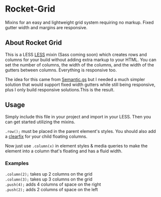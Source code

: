 # Rocket-Grid
Mixins for an easy and lightweight grid system requiring no markup. Fixed gutter width and margins are responsive.

## About Rocket Grid
This is a LESS [LESS](http://lesscss.org/) mixin (Sass coming soon) which creates rows and columns for your build without adding extra markup to your HTML. You can set the number of columns, the width of the columns, and the width of the gutters between columns. Everything is responsive too.

The idea for this came from [Semantic.gs](http://semantic.gs/) but I needed a much simpler solution that would support fixed width gutters while still being responsive, plus I only build responsive solutions.This is the result.

## Usage
Simply include this file in your project and import in your LESS. Then you can get started utilizing the mixins.

<code>.row();</code> must be placed in the parent element's styles. You should also add a [clearfix](http://css-tricks.com/snippets/css/clear-fix/) for your child floating columns.

Now just use <code>.column(x)</code> in element styles & media queries to make the element into a column that's floating and has a fluid width.

### Examples
<code>.column(2);</code> takes up 2 columns on the grid<br/>
<code>.column(3);</code> takes up 3 columns on the grid<br/>
<code>.push(4);</code> adds 4 columns of space on the right<br/>
<code>.push(2);</code> adds 2 columns of space on the left
